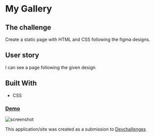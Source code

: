 # My Gallery

## The challenge
Create a static page with HTML and CSS following the figma designs.

## User story
I can see a page following the given design


## Built With

- CSS


<div>
  <h3>
    <a href="https://amansgz.github.io/css-my-gallery/">
      Demo
    </a>
  </h3>
</div>

![screenshot](./assets/preview.png)

This application/site was created as a submission to <a href="https://legacy.devchallenges.io/paths/responsive-web-developer">Devchallenges</a> 
